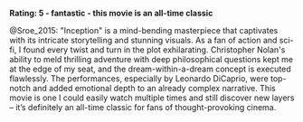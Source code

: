 **Rating: 5 - fantastic - this movie is an all-time classic**  

@Sroe_2015: "Inception" is a mind-bending masterpiece that captivates with its intricate storytelling and stunning visuals. As a fan of action and sci-fi, I found every twist and turn in the plot exhilarating. Christopher Nolan's ability to meld thrilling adventure with deep philosophical questions kept me at the edge of my seat, and the dream-within-a-dream concept is executed flawlessly. The performances, especially by Leonardo DiCaprio, were top-notch and added emotional depth to an already complex narrative. This movie is one I could easily watch multiple times and still discover new layers – it’s definitely an all-time classic for fans of thought-provoking cinema.